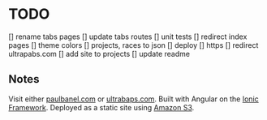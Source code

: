 # TODO

[] rename tabs pages
[] update tabs routes
[] unit tests
[] redirect index pages
[] theme colors
[] projects, races to json
[] deploy
[] https
[] redirect ultrapabs.com
[] add site to projects
[] update readme


## Notes
Visit either [paulbanel.com](https://www.paulbanel.com) or [ultrabaps.com](https://www.ultrapabs.com).
Built with Angular on the [Ionic Framework](https://ionicframework.com/getting-started#cli).
Deployed as a static site using [Amazon S3](https://docs.aws.amazon.com/AmazonS3/latest/dev/WebsiteHosting.html).
